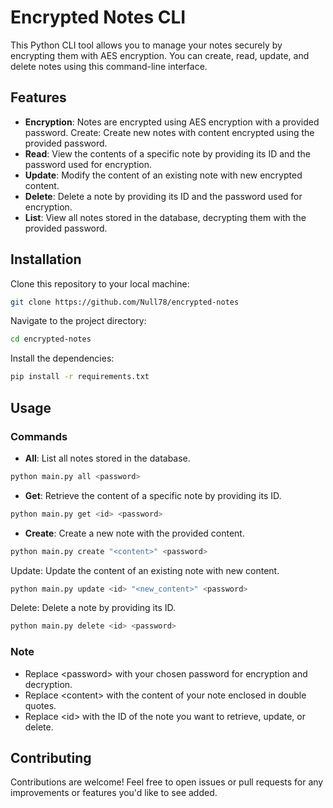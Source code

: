 # Encrypted Notes CLI
This Python CLI tool allows you to manage your notes securely by encrypting them with AES encryption. You can create, read, update, and delete notes using this command-line interface.

## Features

- **Encryption**: Notes are encrypted using AES encryption with a provided password.
Create: Create new notes with content encrypted using the provided password.
- **Read**: View the contents of a specific note by providing its ID and the password used for encryption.
- **Update**: Modify the content of an existing note with new encrypted content.
- **Delete**: Delete a note by providing its ID and the password used for encryption.
- **List**: View all notes stored in the database, decrypting them with the provided password.

## Installation
Clone this repository to your local machine:

```sh
git clone https://github.com/Null78/encrypted-notes
```

Navigate to the project directory:
```sh
cd encrypted-notes
```

Install the dependencies:
```sh
pip install -r requirements.txt
```

## Usage
### Commands
- **All**: List all notes stored in the database.
```sh
python main.py all <password>
```

- **Get**: Retrieve the content of a specific note by providing its ID.
```sh
python main.py get <id> <password>
```
- **Create**: Create a new note with the provided content.
```sh
python main.py create "<content>" <password>
```

Update: Update the content of an existing note with new content.
```sh
python main.py update <id> "<new_content>" <password>
```

Delete: Delete a note by providing its ID.
```sh
python main.py delete <id> <password>
```

### Note
- Replace \<password> with your chosen password for encryption and decryption.
- Replace \<content> with the content of your note enclosed in double quotes.
- Replace \<id> with the ID of the note you want to retrieve, update, or delete.

## Contributing
Contributions are welcome! Feel free to open issues or pull requests for any improvements or features you'd like to see added.